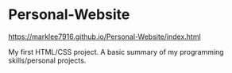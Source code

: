 # Personal-Website
https://marklee7916.github.io/Personal-Website/index.html

My first HTML/CSS project. A basic summary of my programming skills/personal projects.
